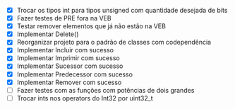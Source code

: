 - [X] Trocar os tipos int para tipos unsigned com quantidade desejada de bits
- [X] Fazer testes de PRE fora na VEB
- [X] Testar remover elementos que já não estão na VEB
- [X] Implementar Delete()
- [X] Reorganizar projeto para o padrão de classes com codependência
- [X] Implementar Incluir com sucesso
- [X] Implementar Imprimir com sucesso
- [X] Implementar Sucessor com sucesso
- [X] Implementar Predecessor com sucesso
- [X] Implementar Remover com sucesso
- [ ] Fazer testes com as funções com potências de dois grandes
- [ ] Trocar ints nos operators do Int32 por uint32_t
